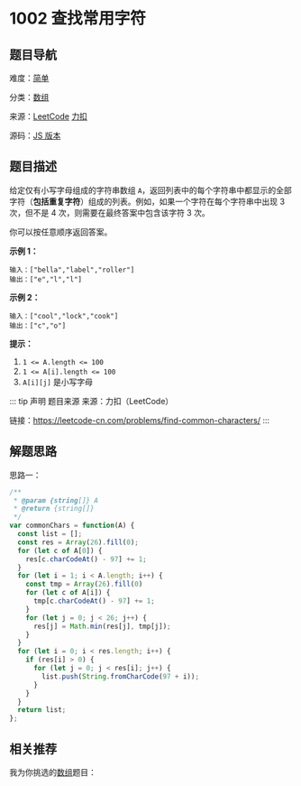 # 1002 查找常用字符


## 题目导航

难度：[简单](/solution/easy/)

分类：[数组](/art/array.html)

来源：[LeetCode](https://leetcode.com/problems/find-common-characters/)  [力扣](https://leetcode-cn.com/problems/find-common-characters/)

源码：[JS 版本](https://github.com/swpuLeo/cattle/blob/master/src/easy/1002-find-common-characters.js)




## 题目描述

给定仅有小写字母组成的字符串数组 `A`，返回列表中的每个字符串中都显示的全部字符（**包括重复字符**）组成的列表。例如，如果一个字符在每个字符串中出现 3 次，但不是 4 次，则需要在最终答案中包含该字符 3 次。

你可以按任意顺序返回答案。



**示例 1：**

```
输入：["bella","label","roller"]
输出：["e","l","l"]
```

**示例 2：**

```
输入：["cool","lock","cook"]
输出：["c","o"]
```



**提示：**

1. `1 <= A.length <= 100`
2. `1 <= A[i].length <= 100`
3. `A[i][j]` 是小写字母

::: tip 声明 题目来源
来源：力扣（LeetCode）

链接：https://leetcode-cn.com/problems/find-common-characters/
:::



## 解题思路

思路一：

```js
/**
 * @param {string[]} A
 * @return {string[]}
 */
var commonChars = function(A) {
  const list = [];
  const res = Array(26).fill(0);
  for (let c of A[0]) {
    res[c.charCodeAt() - 97] += 1;
  }
  for (let i = 1; i < A.length; i++) {
    const tmp = Array(26).fill(0)
    for (let c of A[i]) {
      tmp[c.charCodeAt() - 97] += 1;
    }
    for (let j = 0; j < 26; j++) {
      res[j] = Math.min(res[j], tmp[j]);
    }
  }
  for (let i = 0; i < res.length; i++) {
    if (res[i] > 0) {
      for (let j = 0; j < res[i]; j++) {
        list.push(String.fromCharCode(97 + i));
      }
    }
  }
  return list;
};
```





## 相关推荐

我为你挑选的[数组](/art/array.html)题目：
